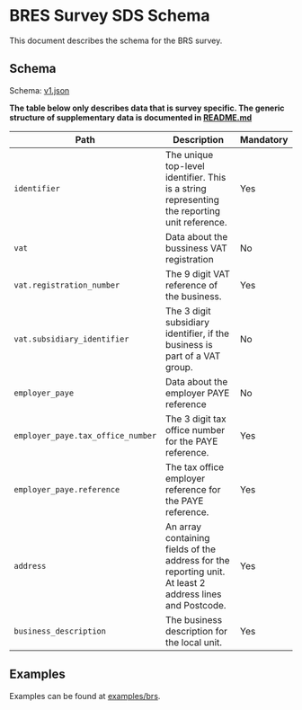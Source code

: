 # BRES Survey SDS Schema

This document describes the schema for the BRS survey.

## Schema

Schema: [v1.json](/schemas/brs/v1.json)

**The table below only describes data that is survey specific. The generic structure of supplementary data is documented in [README.md](/docs/README.md)**

| Path                              | Description                                                                                                    | Mandatory |
|-----------------------------------|----------------------------------------------------------------------------------------------------------------|-----------|
| `identifier`                      | The unique top-level identifier. This is a string representing the reporting unit reference.                   | Yes       | 
| `vat`                             | Data about the bussiness VAT registration                                                                      | No        |
| `vat.registration_number`         | The 9 digit VAT reference of the business.                                                                     | Yes       | 
| `vat.subsidiary_identifier`       | The 3 digit subsidiary identifier, if the business is part of a VAT group.                                     | No        | 
| `employer_paye`                   | Data about the employer PAYE reference                                                                         | No        | 
| `employer_paye.tax_office_number` | The 3 digit tax office number for the PAYE reference.                                                          | Yes       | 
| `employer_paye.reference`         | The tax office employer reference for the PAYE reference.                                                      | Yes       |
| `address`                         | An array containing fields of the address for the reporting unit. At least 2 address lines and Postcode.       | Yes       |
| `business_description`            | The business description for the local unit.                                                                   | Yes       |  


## Examples

Examples can be found at [examples/brs](../examples/brs).